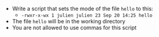 - Write a script that sets the mode of the file ```hello``` to this:
	- ```-rwxr-x-wx 1 julien julien 23 Sep 20 14:25 hello```
- The file ```hello``` will be in the working directory
- You are not allowed to use commas for this script
